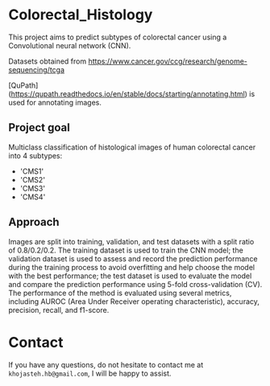 # Colorectal_Histology
This project aims to predict subtypes of colorectal cancer using a Convolutional neural network (CNN). 

Datasets obtained from https://www.cancer.gov/ccg/research/genome-sequencing/tcga

[QuPath] (https://qupath.readthedocs.io/en/stable/docs/starting/annotating.html) is used for annotating images.

## Project goal
Multiclass classification of histological images of human colorectal cancer into 4 subtypes:
   - 'CMS1'
   - 'CMS2'
   - 'CMS3'
   - 'CMS4'

## Approach
Images are split into training, validation, and test datasets with a split ratio of 0.8/0.2/0.2. The training dataset is used to train the CNN model;
the validation dataset is used to assess and record the prediction performance during the training process to avoid overfitting and help choose the model
with the best performance; the test dataset is used to evaluate the model and compare the prediction performance using 5-fold cross-validation (CV).
The performance of the method is evaluated using several metrics, including AUROC (Area Under Receiver operating characteristic), accuracy, precision, recall, and  f1-score. 

# Contact
If you have any questions, do not hesitate to contact me at `khojasteh.hb@gmail.com`, I will be happy to assist.
